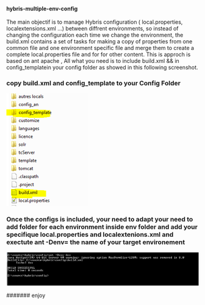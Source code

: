#### hybris-multiple-env-config 
The main objectif is to manage Hybris configuration ( local.properties, localextensions.xml ...) between diffrent environments, so instead of changing the configuration each time we change the environment, the build.xml contains a set of tasks for making a copy of properties from one common file and one environment specific file and merge them to create a complete local.properties file and for for other content. This is approch is based on ant apache , All what you need is to include build.xml && in config_templatein your config folder as showed in this following screenshot.
### copy build.xml and config_template to your Config Folder
![Alt text](https://raw.githubusercontent.com/elaissoussi/hybris-multiple-env-config/master/multiple-config.PNG)

### Once the configs is included, your need to adapt your need to add folder for each environment inside env folder and add your specifique local.properties and localextenions.xml and  exectute ant -Denv= the name of your target environement
![Alt text](https://raw.githubusercontent.com/elaissoussi/hybris-multiple-env-config/master/build.PNG)

####### enjoy
